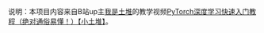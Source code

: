 说明：本项目内容来自B站up主[我是土堆](https://space.bilibili.com/203989554)的教学视频[PyTorch深度学习快速入门教程（绝对通俗易懂！）【小土堆】](https://www.bilibili.com/video/BV1hE411t7RN/?share_source=copy_web&vd_source=608471d0e25c02d240b92470bd78f213)。